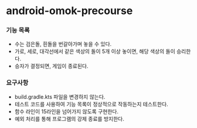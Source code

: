 # android-omok-precourse

### 기능 목록
- 수는 검은돌, 흰돌을 번갈아가며 놓을 수 있다.
- 가로, 세로, 대각선에서 같은 색상의 돌이 5개 이상 놓이면, 해당 색상의 돌이 승리한다.
- 승자가 결정되면, 게임이 종료된다.

### 요구사항
- build.gradle.kts 파일을 변경하지 않는다.
- 테스트 코드를 사용하여 기능 목록이 정상적으로 작동하는지 테스트한다.
- 함수 라인이 15라인을 넘어가지 않도록 구현한다.
- 예외 처리를 통해 프로그램의 강제 종료를 방지한다.